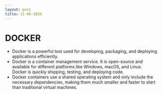 ```yaml
---
layout: post
title: 11-06-2024
---  
```

#               DOCKER

- Docker is a powerful tool used for developing, packaging, and deploying applications efficiently. 
- Docker is a container management service. It is open-source and available for different platforms like Windows, macOS, and Linux. Docker is quickly shipping, testing, and deploying code.
- Docker containers use a shared operating system and only include the necessary dependencies, making them much smaller and faster to start than traditional virtual machines. 